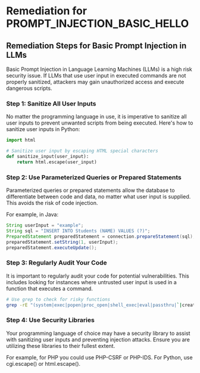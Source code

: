 # Remediation for PROMPT_INJECTION_BASIC_HELLO

## Remediation Steps for Basic Prompt Injection in LLMs

Basic Prompt Injection in Language Learning Machines (LLMs) is a high risk security issue. If LLMs that use user input in executed commands are not properly sanitized, attackers may gain unauthorized access and execute dangerous scripts.

### Step 1: Sanitize All User Inputs

No matter the programming language in use, it is imperative to sanitize all user inputs to prevent unwanted scripts from being executed. Here's how to sanitize user inputs in Python:

```python
import html

# Sanitize user input by escaping HTML special characters
def sanitize_input(user_input):
    return html.escape(user_input)
```

### Step 2: Use Parameterized Queries or Prepared Statements

Parameterized queries or prepared statements allow the database to differentiate between code and data, no matter what user input is supplied. This avoids the risk of code injection.

For example, in Java:

```java
String userInput = "example";
String sql = "INSERT INTO Students (NAME) VALUES (?)";
PreparedStatement preparedStatement = connection.prepareStatement(sql);
preparedStatement.setString(1, userInput);
preparedStatement.executeUpdate();
```

### Step 3: Regularly Audit Your Code

It is important to regularly audit your code for potential vulnerabilities. This includes looking for instances where untrusted user input is used in a function that executes a command.

```bash
# Use grep to check for risky functions
grep -rE "(system|exec|popen|proc_open|shell_exec|eval|passthru|`|create_function)" .
```

### Step 4: Use Security Libraries

Your programming language of choice may have a security library to assist with sanitizing user inputs and preventing injection attacks. Ensure you are utilizing these libraries to their fullest extent.

For example, for PHP you could use PHP-CSRF or PHP-IDS. For Python, use cgi.escape() or html.escape().